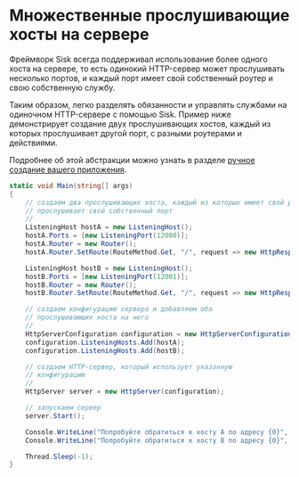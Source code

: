 # Множественные прослушивающие хосты на сервере

Фреймворк Sisk всегда поддерживал использование более одного хоста на сервере, то есть одинокий HTTP-сервер может прослушивать несколько портов, и каждый порт имеет свой собственный роутер и свою собственную службу.

Таким образом, легко разделять обязанности и управлять службами на одиночном HTTP-сервере с помощью Sisk. Пример ниже демонстрирует создание двух прослушивающих хостов, каждый из которых прослушивает другой порт, с разными роутерами и действиями.

Подробнее об этой абстракции можно узнать в разделе [ручное создание вашего приложения](/v1/getting-started.md#manually-creating-your-app).

```cs
static void Main(string[] args)
{
    // создаем два прослушивающих хоста, каждый из которых имеет свой роутер и
    // прослушивает свой собственный порт
    //
    ListeningHost hostA = new ListeningHost();
    hostA.Ports = [new ListeningPort(12000)];
    hostA.Router = new Router();
    hostA.Router.SetRoute(RouteMethod.Get, "/", request => new HttpResponse().WithContent("Привет от хоста A!"));

    ListeningHost hostB = new ListeningHost();
    hostB.Ports = [new ListeningPort(12001)];
    hostB.Router = new Router();
    hostB.Router.SetRoute(RouteMethod.Get, "/", request => new HttpResponse().WithContent("Привет от хоста B!"));

    // создаем конфигурацию сервера и добавляем оба
    // прослушивающих хоста на него
    //
    HttpServerConfiguration configuration = new HttpServerConfiguration();
    configuration.ListeningHosts.Add(hostA);
    configuration.ListeningHosts.Add(hostB);

    // создаем HTTP-сервер, который использует указанную
    // конфигурацию
    //
    HttpServer server = new HttpServer(configuration);

    // запускаем сервер
    server.Start();

    Console.WriteLine("Попробуйте обратиться к хосту A по адресу {0}", server.ListeningPrefixes[0]);
    Console.WriteLine("Попробуйте обратиться к хосту B по адресу {0}", server.ListeningPrefixes[1]);

    Thread.Sleep(-1);
}
```